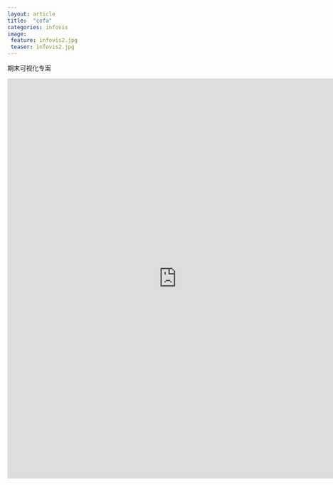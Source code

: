 ```yaml
---
layout: article
title:  "cofa"
categories: infovis
image: 
 feature: infovis2.jpg
 teaser: infovis2.jpg
---
```


 期末可视化专案

<iframe src="https://public.tableau.com/views/2_2309/sheet0?:embed=y&:display_count=yes/sheet4?:embed=y&:display_count=yes&publish=yes/Dashboard1?:showVizHome=no&:embed=truehttps://public.tableau.com/shared/DJPSG6CX9?:display_count=yes" width="760px" height="900px" frameborder="0"></iframe>